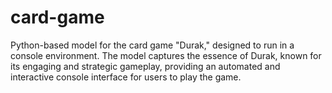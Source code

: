 # card-game

Python-based model for the card game "Durak," designed to run in a console environment. The model captures the essence of Durak, known for its engaging and strategic gameplay, providing an automated and interactive console interface for users to play the game.